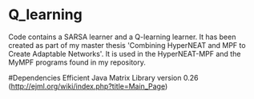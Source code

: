 # Q_learning
Code contains a SARSA learner and a Q-learning learner.
It has been created as part of my master thesis 'Combining HyperNEAT and MPF to Create Adaptable Networks'.
It is used in the HyperNEAT-MPF and the MyMPF programs found in my repository.

#Dependencies
Efficient Java Matrix Library version 0.26 (http://ejml.org/wiki/index.php?title=Main_Page)
